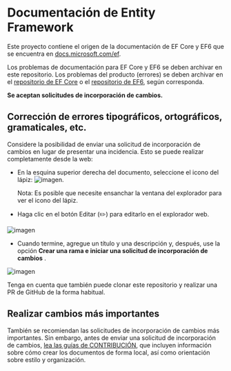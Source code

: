 # <a name="entity-framework-docs"></a>Documentación de Entity Framework

Este proyecto contiene el origen de la documentación de EF Core y EF6 que se encuentra en [docs.microsoft.com/ef](https://docs.microsoft.com/ef/).

Los problemas de documentación para EF Core y EF6 se deben archivar en este repositorio. Los problemas del producto (errores) se deben archivar en el [repositorio de EF Core](https://github.com/dotnet/efcore) o el [repositorio de EF6](https://github.com/dotnet/ef6), según corresponda.

**Se aceptan solicitudes de incorporación de cambios.**

## <a name="fixing-typosspellinggrammaretc"></a>Corrección de errores tipográficos, ortográficos, gramaticales, etc.

Considere la posibilidad de enviar una solicitud de incorporación de cambios en lugar de presentar una incidencia. Esto se puede realizar completamente desde la web:

* En la esquina superior derecha del documento, seleccione el icono del lápiz: ![imagen](https://user-images.githubusercontent.com/3605364/93646907-e75ef680-f9a2-11ea-847a-c5c3839f3aa8.png).

  Nota: Es posible que necesite ensanchar la ventana del explorador para ver el icono del lápiz.

* Haga clic en el botón Editar (✏️) para editarlo en el explorador web.

![imagen](https://user-images.githubusercontent.com/1430078/64454321-85856480-d09f-11e9-85a6-1c93bc6611e2.png)

* Cuando termine, agregue un título y una descripción y, después, use la opción **Crear una rama e iniciar una solicitud de incorporación de cambios** .

![imagen](https://user-images.githubusercontent.com/1430078/64454455-dac17600-d09f-11e9-922b-0346117011f5.png)

Tenga en cuenta que también puede clonar este repositorio y realizar una PR de GitHub de la forma habitual.

## <a name="making-more-substantial-changes"></a>Realizar cambios más importantes

También se recomiendan las solicitudes de incorporación de cambios más importantes. Sin embargo, antes de enviar una solicitud de incorporación de cambios, [lea las guías de CONTRIBUCIÓN](CONTRIBUTING.md), que incluyen información sobre cómo crear los documentos de forma local, así como orientación sobre estilo y organización.
